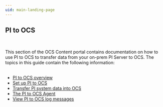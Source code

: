 ```yaml
---
uid: main-landing-page
---
```



## PI to OCS
<br>

This section of the OCS Content portal contains documentation on how to use PI to OCS to transfer data from your on-prem PI Server to OCS. The topics in this guide contain the following information:
<br>
<br>

* [PI to OCS overview](xref:landing-page1)
* [Set up PI to OCS](xref:landing-page2)
* [Transfer PI system data into OCS](xref:landing-page3)
* [The PI to OCS Agent](xref:landing-page4)
* [View PI to OCS log messages](xref:landing-page5)